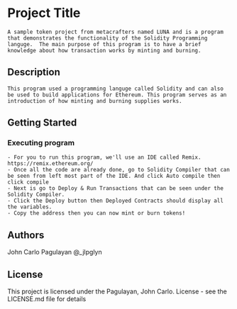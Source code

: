# Project Title

    A sample token project from metacrafters named LUNA and is a program that demonstrates the functionality of the Solidity Programming languge.  The main purpose of this program is to have a brief knowledge about how transaction works by minting and burning.

## Description

    This program used a programming languge called Solidity and can also be used to build applications for Ethereum. This program serves as an introduction of how minting and burning supplies works.

## Getting Started


### Executing program

    - For you to run this program, we'll use an IDE called Remix. https://remix.ethereum.org/ 
    - Once all the code are already done, go to Solidity Compiler that can be seen from left most part of the IDE. And click Auto compile then click compile
    - Next is go to Deploy & Run Transactions that can be seen under the Solidity Compiler.
    - Click the Deploy button then Deployed Contracts should display all the variables.
    - Copy the address then you can now mint or burn tokens!


## Authors

John Carlo Pagulayan
@_jlpglyn

## License

This project is licensed under the Pagulayan, John Carlo. License - see the LICENSE.md file for details
